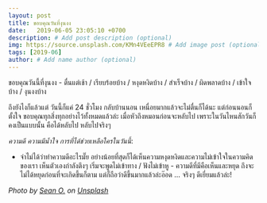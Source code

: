 ```yaml
---
layout: post
title: ขอบคุณวันที่งุนงง
date:   2019-06-05 23:05:10 +0700
description: # Add post description (optional)
img: https://source.unsplash.com/KMn4VEeEPR8 # Add image post (optional)
tags: [2019-06]
author: # Add name author (optional)
---
```


ขอบคุณวันนี้ที่งุนงง - ตื่นแต่เช้า / เรียบร้อยบ้าง / หงุดหงิดบ้าง / สำเร็จบ้าง / ผิดพลาดบ้าง / เข้าใจบ้าง / งุนงงบ้าง

ถึงยังไงก็แล้วแต่ วันนี้ก็แค่ 24 ชั่วโมง กลับบ้านนอน เหนื่อยมากแล้วจะไม่ตื่นก็ได้นะ แต่ก่อนนอนก็ตั้งใจ ขอบคุณทุกสิ่งทุกอย่างไว้ทั้งหมดแล้วล่ะ เมื่อหัวถึงหมอนก่อนจะหลับไป เพราะในวันไหนสักวันก็คงเป็นแบบนั้น คือได้หลับไป หลับไปจริงๆ <i class="fa fa-child" style="color:plum"></i>

*ความดี ความมีน้ำใจ การที่ได้ช่วยเหลือใครในวันนี้*:
- จำไม่ได้ว่าทำความดีอะไรมั๊ย อย่างน้อยที่สุดก็ได้เห็นความหงุดหงิดและความไม่เข้าใจในความคิดของเรา เห็นตัวเองกำลังตึงๆ เริ่มจะพูดไม่เข้าทาง / ฟังไม่เข้าหู - ความดีที่มีคือเห็นและหยุด ถึงจะไม่ได้หยุดก่อนที่จะเกิดขึ้นก็ตาม แต่ก็ถือว่าดีขึ้นมากแล้วล่ะอ๊อด ... จริงๆ ดีเยี่ยมแล้วล่ะ!

*Photo by [Sean O.](https://unsplash.com/@seantookthese) on [Unsplash](https://unsplash.com)*
